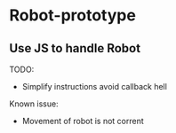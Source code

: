# Robot-prototype
Use JS to handle Robot
---

TODO:
- Simplify instructions avoid callback hell

Known issue:
- Movement of robot is not corrent
